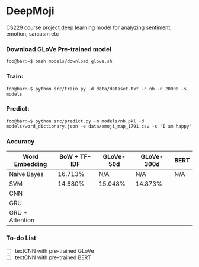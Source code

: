# DeepMoji
CS229 course project deep learning model for analyzing sentiment, emotion, sarcasm etc

### Download GLoVe Pre-trained model
```console
foo@bar:~$ bash models/download_glove.sh
```

### Train:
```console
foo@bar:~$ python src/train.py -d data/dataset.txt -c nb -n 20000 -s models
```

### Predict:
```console
foo@bar:~$ python src/predict.py -m models/nb.pkl -d models/word_dictionary.json -e data/emoji_map_1791.csv -s "I am happy"
```

### Accuracy
|  Word Embedding |  BoW + TF-IDF |  GLoVe-50d  | GLoVe-300d  |     BERT    |
|-----------------|---------------|-------------|-------------|-------------|
| Naive Bayes     |  16.713%      |     N/A     |   N/A       |     N/A     |
| SVM             |  14.680%      | 15.048%     | 14.873%     |
| CNN             |               |             |             |
| GRU             |               |             |             |
| GRU + Attention |               |             |             |


### To-do List
- [ ] textCNN with pre-trained GLoVe
- [ ] textCNN with pre-trained BERT